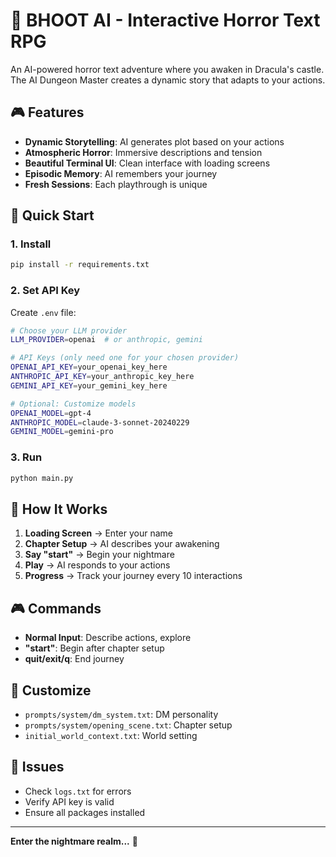# 🌙 BHOOT AI - Interactive Horror Text RPG

An AI-powered horror text adventure where you awaken in Dracula's castle. The AI Dungeon Master creates a dynamic story that adapts to your actions.

## 🎮 Features
- **Dynamic Storytelling**: AI generates plot based on your actions
- **Atmospheric Horror**: Immersive descriptions and tension
- **Beautiful Terminal UI**: Clean interface with loading screens
- **Episodic Memory**: AI remembers your journey
- **Fresh Sessions**: Each playthrough is unique

## 🚀 Quick Start

### 1. Install
```bash
pip install -r requirements.txt
```

### 2. Set API Key
Create `.env` file:
```bash
# Choose your LLM provider
LLM_PROVIDER=openai  # or anthropic, gemini

# API Keys (only need one for your chosen provider)
OPENAI_API_KEY=your_openai_key_here
ANTHROPIC_API_KEY=your_anthropic_key_here
GEMINI_API_KEY=your_gemini_key_here

# Optional: Customize models
OPENAI_MODEL=gpt-4
ANTHROPIC_MODEL=claude-3-sonnet-20240229
GEMINI_MODEL=gemini-pro
```

### 3. Run
```bash
python main.py
```

## 🎯 How It Works

1. **Loading Screen** → Enter your name
2. **Chapter Setup** → AI describes your awakening
3. **Say "start"** → Begin your nightmare
4. **Play** → AI responds to your actions
5. **Progress** → Track your journey every 10 interactions

## 🎮 Commands
- **Normal Input**: Describe actions, explore
- **"start"**: Begin after chapter setup
- **quit/exit/q**: End journey

## 🔧 Customize
- `prompts/system/dm_system.txt`: DM personality
- `prompts/system/opening_scene.txt`: Chapter setup
- `initial_world_context.txt`: World setting

## 🐛 Issues
- Check `logs.txt` for errors
- Verify API key is valid
- Ensure all packages installed

---

**Enter the nightmare realm...** 🌙 